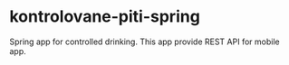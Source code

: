 # kontrolovane-piti-spring
Spring app for controlled drinking.
This app provide REST API for mobile app.
